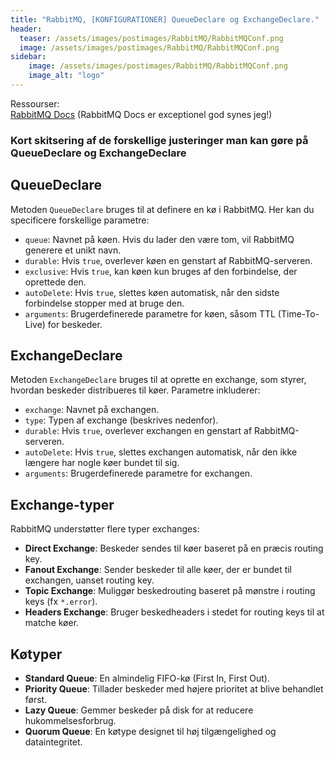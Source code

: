 ```yaml
---
title: "RabbitMQ, [KONFIGURATIONER] QueueDeclare og ExchangeDeclare."
header:
  teaser: /assets/images/postimages/RabbitMQ/RabbitMQConf.png
  image: /assets/images/postimages/RabbitMQ/RabbitMQConf.png
sidebar:
    image: /assets/images/postimages/RabbitMQ/RabbitMQConf.png
    image_alt: "logo"
---
```

<article>
    Ressourser: 
    <br>
    <a href="https://www.rabbitmq.com/docs">RabbitMQ Docs</a> (RabbitMQ Docs er exceptionel god synes jeg!)
            <section>
            <h1>Kort skitsering af de forskellige justeringer man kan gøre på QueueDeclare og ExchangeDeclare</h1>
            <h2>QueueDeclare</h2>
            <p>
                Metoden <code>QueueDeclare</code> bruges til at definere en kø i RabbitMQ. Her kan du specificere forskellige parametre:
            </p>
            <ul>
                <li>
                    <code>queue</code>: Navnet på køen. Hvis du lader den være tom, vil RabbitMQ generere et unikt navn.
                </li>
                <li>
                    <code>durable</code>: Hvis <code>true</code>, overlever køen en genstart af RabbitMQ-serveren.
                </li>
                <li>
                    <code>exclusive</code>: Hvis <code>true</code>, kan køen kun bruges af den forbindelse, der oprettede den.
                </li>
                <li>
                    <code>autoDelete</code>: Hvis <code>true</code>, slettes køen automatisk, når den sidste forbindelse stopper med at bruge den.
                </li>
                <li>
                    <code>arguments</code>: Brugerdefinerede parametre for køen, såsom TTL (Time-To-Live) for beskeder.
                </li>
            </ul>
        </section>
        <section>
            <h2>ExchangeDeclare</h2>
            <p>
                Metoden <code>ExchangeDeclare</code> bruges til at oprette en exchange, som styrer, hvordan beskeder distribueres til køer. Parametre inkluderer:
            </p>
            <ul>
                <li>
                    <code>exchange</code>: Navnet på exchangen.
                </li>
                <li>
                    <code>type</code>: Typen af exchange (beskrives nedenfor).
                </li>
                <li>
                    <code>durable</code>: Hvis <code>true</code>, overlever exchangen en genstart af RabbitMQ-serveren.
                </li>
                <li>
                    <code>autoDelete</code>: Hvis <code>true</code>, slettes exchangen automatisk, når den ikke længere har nogle køer bundet til sig.
                </li>
                <li>
                    <code>arguments</code>: Brugerdefinerede parametre for exchangen.
                </li>
            </ul>
        </section>
        <section>
            <h2>Exchange-typer</h2>
            <p>RabbitMQ understøtter flere typer exchanges:</p>
            <ul>
                <li>
                    <strong>Direct Exchange</strong>: Beskeder sendes til køer baseret på en præcis routing key.
                </li>
                <li>
                    <strong>Fanout Exchange</strong>: Sender beskeder til alle køer, der er bundet til exchangen, uanset routing key.
                </li>
                <li>
                    <strong>Topic Exchange</strong>: Muliggør beskedrouting baseret på mønstre i routing keys (fx <code>*.error</code>).
                </li>
                <li>
                    <strong>Headers Exchange</strong>: Bruger beskedheaders i stedet for routing keys til at matche køer.
                </li>
            </ul>
        </section>
        <section>
            <h2>Køtyper</h2>
            <ul>
                <li>
                    <strong>Standard Queue</strong>: En almindelig FIFO-kø (First In, First Out).
                </li>
                <li>
                    <strong>Priority Queue</strong>: Tillader beskeder med højere prioritet at blive behandlet først.
                </li>
                <li>
                    <strong>Lazy Queue</strong>: Gemmer beskeder på disk for at reducere hukommelsesforbrug.
                </li>
                <li>
                    <strong>Quorum Queue</strong>: En køtype designet til høj tilgængelighed og dataintegritet.
                </li>
            </ul>
        </section>
    </article>